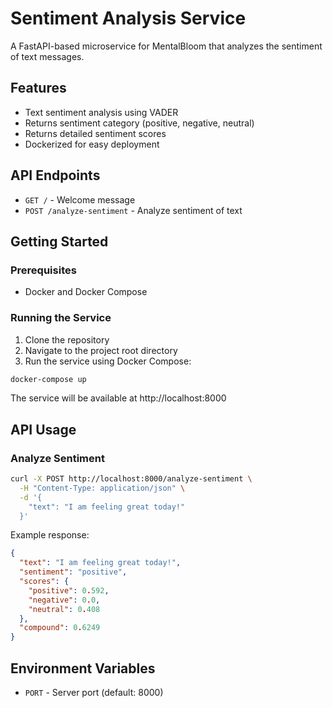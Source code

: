# Sentiment Analysis Service

A FastAPI-based microservice for MentalBloom that analyzes the sentiment of text messages.

## Features

- Text sentiment analysis using VADER
- Returns sentiment category (positive, negative, neutral)
- Returns detailed sentiment scores
- Dockerized for easy deployment

## API Endpoints

- `GET /` - Welcome message
- `POST /analyze-sentiment` - Analyze sentiment of text

## Getting Started

### Prerequisites

- Docker and Docker Compose

### Running the Service

1. Clone the repository
2. Navigate to the project root directory
3. Run the service using Docker Compose:

```bash
docker-compose up
```

The service will be available at http://localhost:8000

## API Usage

### Analyze Sentiment

```bash
curl -X POST http://localhost:8000/analyze-sentiment \
  -H "Content-Type: application/json" \
  -d '{
    "text": "I am feeling great today!"
  }'
```

Example response:

```json
{
  "text": "I am feeling great today!",
  "sentiment": "positive",
  "scores": {
    "positive": 0.592,
    "negative": 0.0,
    "neutral": 0.408
  },
  "compound": 0.6249
}
```

## Environment Variables

- `PORT` - Server port (default: 8000)
